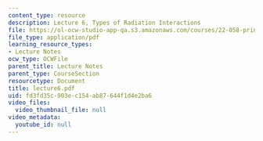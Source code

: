 ```yaml
---
content_type: resource
description: Lecture 6, Types of Radiation Interactions
file: https://ol-ocw-studio-app-qa.s3.amazonaws.com/courses/22-058-principles-of-medical-imaging-fall-2002/fd3fd35c903ec154ab87644f1d4e2ba6_lecture6.pdf
file_type: application/pdf
learning_resource_types:
- Lecture Notes
ocw_type: OCWFile
parent_title: Lecture Notes
parent_type: CourseSection
resourcetype: Document
title: lecture6.pdf
uid: fd3fd35c-903e-c154-ab87-644f1d4e2ba6
video_files:
  video_thumbnail_file: null
video_metadata:
  youtube_id: null
---
```

